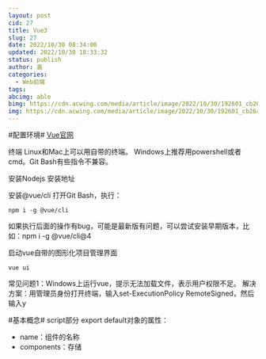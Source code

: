 ```yaml
---
layout: post
cid: 27
title: Vue3
slug: 27
date: 2022/10/30 08:34:00
updated: 2022/10/30 18:33:32
status: publish
author: 翕
categories: 
  - Web前端
tags: 
abcimg: able
bimg: https://cdn.acwing.com/media/article/image/2022/10/30/192601_cb264ed858-vue.jfif
img: https://cdn.acwing.com/media/article/image/2022/10/30/192601_cb264ed858-vue.jfif
---
```



#配置环境#
[Vue官网][1]

终端
Linux和Mac上可以用自带的终端。
Windows上推荐用powershell或者cmd。Git Bash有些指令不兼容。

安装Nodejs
安装地址

安装@vue/cli
打开Git Bash，执行：
```
npm i -g @vue/cli
```
如果执行后面的操作有bug，可能是最新版有问题，可以尝试安装早期版本，比如：npm i -g @vue/cli@4

启动vue自带的图形化项目管理界面
```
vue ui
```
常见问题1：Windows上运行vue，提示无法加载文件，表示用户权限不足。
解决方案：用管理员身份打开终端，输入set-ExecutionPolicy RemoteSigned，然后输入y

#基本概念#
script部分
export default对象的属性：

 - name：组件的名称
 - components：存储<template>中用到的所有组件
 - props：存储父组件传递给子组件的数据
 - watch()：当某个数据发生变化时触发
 - computed：动态计算某个数据
 - setup(props, context)：初始化变量、函数
   - ref定义变量，可以用.value属性重新赋值
   - reactive定义对象，不可重新赋值
   - props存储父组件传递过来的数据
   - context.emit()：触发父组件绑定的函数

template部分

 - <slot></slot>：存放父组件传过来的children。
 - v-on:click或@click属性：绑定事件
 - v-if、v-else、v-else-if属性：判断
 - v-for属性：循环，:key循环的每个元素需要有唯一的key
 - v-bind:或:：绑定属性

style部分

 - <style>标签添加scope属性后，不同组件间的css不会相互影响。

第三方组件

 - view-router包：实现路由功能。
 - vuex：存储全局状态，全局唯一。
   - state: 存储所有数据，可以用modules属性划分成若干模块
   - getters：根据state中的值计算新的值
   - mutations：所有对state的修改操作都需要定义在这里，不支持异步，可以通过$store.commit()触发
   - actions：定义对state的复杂修改操作，支持异步，可以通过$store.dispatch()触发。注意不能直接修改state，只能通过
   - mutations修改state。
   - modules：定义state的子模块

  [1]: https://vuejs.org/